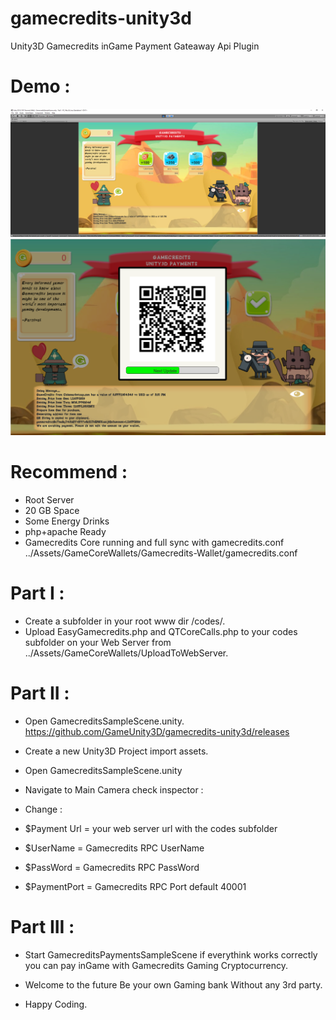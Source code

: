 # gamecredits-unity3d

Unity3D Gamecredits inGame Payment Gateaway Api Plugin

# Demo :
![alt text](https://raw.githubusercontent.com/GameUnity3D/gamecredits-unity3d/master/img/intro.png)
![alt text](https://raw.githubusercontent.com/GameUnity3D/gamecredits-unity3d/master/img/intro2.png)
 

# Recommend : 
- Root Server
- 20 GB Space
- Some Energy Drinks
- php+apache Ready
- Gamecredits Core running and full sync with gamecredits.conf ../Assets/GameCoreWallets/Gamecredits-Wallet/gamecredits.conf

# Part I :
- Create a subfolder in your root www dir /codes/.
- Upload EasyGamecredits.php and QTCoreCalls.php to your codes subfolder on your Web Server from ../Assets/GameCoreWallets/UploadToWebServer.

# Part II :
- Open GamecreditsSampleScene.unity. https://github.com/GameUnity3D/gamecredits-unity3d/releases
- Create a new Unity3D Project import assets.
- Open GamecreditsSampleScene.unity

- Navigate to Main Camera check inspector :

- Change : 
- $Payment Url = your web server url with the codes subfolder
- $UserName = Gamecredits RPC UserName
- $PassWord = Gamecredits RPC PassWord
- $PaymentPort = Gamecredits RPC Port default 40001

# Part III :
- Start GamecreditsPaymentsSampleScene if everythink works correctly you can pay inGame with Gamecredits Gaming Cryptocurrency.
- Welcome to the future Be your own Gaming bank Without any 3rd party.

- Happy Coding. 
